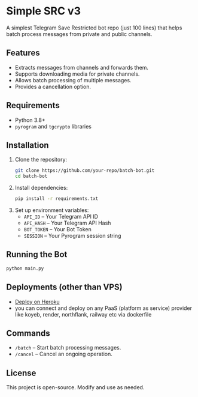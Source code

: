 # Simple SRC v3

A simplest Telegram Save Restricted bot repo (just 100 lines) that helps batch process messages from private and public channels.

## Features
- Extracts messages from channels and forwards them.
- Supports downloading media for private channels.
- Allows batch processing of multiple messages.
- Provides a cancellation option.

## Requirements
- Python 3.8+
- `pyrogram` and `tgcrypto` libraries

## Installation
1. Clone the repository:
   ```sh
   git clone https://github.com/your-repo/batch-bot.git
   cd batch-bot
   ```
2. Install dependencies:
   ```sh
   pip install -r requirements.txt
   ```
3. Set up environment variables:
   - `API_ID` – Your Telegram API ID
   - `API_HASH` – Your Telegram API Hash
   - `BOT_TOKEN` – Your Bot Token
   - `SESSION` – Your Pyrogram session string

## Running the Bot
```sh
python main.py
```
## Deployments (other than VPS)
- [Deploy on Heroku](https://heroku.com/deploy)
- you can connect and deploy on any PaaS (platform as service) provider like koyeb, render, northflank, railway etc via dockerfile

## Commands
- `/batch` – Start batch processing messages.
- `/cancel` – Cancel an ongoing operation.

## License
This project is open-source. Modify and use as needed.
